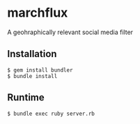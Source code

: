 marchflux
=========

A geohraphically relevant social media filter

## Installation

	$ gem install bundler
	$ bundle install

## Runtime

	$ bundle exec ruby server.rb
